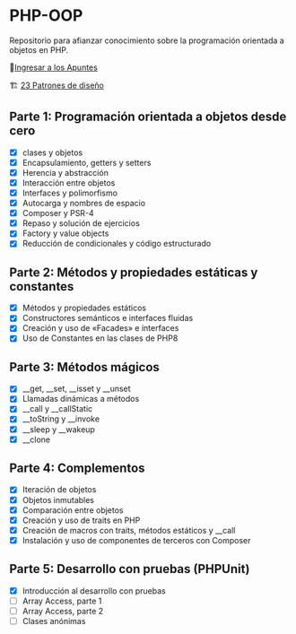 # PHP-OOP

Repositorio para afianzar conocimiento sobre la programación orientada a objetos en PHP.

📝[Ingresar a los Apuntes](APUNTES.md)

🏗️ [23 Patrones de diseño](./23Patrones/README.md)

## Parte 1: Programación orientada a objetos desde cero

- [x] clases y objetos
- [x] Encapsulamiento, getters y setters
- [x] Herencia y abstracción
- [x] Interacción entre objetos
- [x] Interfaces y polimorfismo
- [x] Autocarga y nombres de espacio
- [x] Composer y PSR-4
- [x] Repaso y solución de ejercicios
- [x] Factory y value objects
- [x] Reducción de condicionales y código estructurado

## Parte 2: Métodos y propiedades estáticas y constantes

- [x] Métodos y propiedades estáticos
- [x] Constructores semánticos e interfaces fluidas
- [x] Creación y uso de «Facades» e interfaces
- [x] Uso de Constantes en las clases de PHP8

## Parte 3: Métodos mágicos

- [x] __get, __set, __isset y __unset
- [x] Llamadas dinámicas a métodos
- [x] __call y __callStatic
- [x] __toString y __invoke
- [x] __sleep y __wakeup
- [x] __clone

## Parte 4: Complementos

- [X] Iteración de objetos
- [X] Objetos inmutables
- [x] Comparación entre objetos
- [x] Creación y uso de traits en PHP
- [x] Creación de macros con traits, métodos estáticos y __call
- [x] Instalación y uso de componentes de terceros con Composer

## Parte 5: Desarrollo con pruebas (PHPUnit)

- [x] Introducción al desarrollo con pruebas
- [ ] Array Access, parte 1
- [ ] Array Access, parte 2
- [ ] Clases anónimas